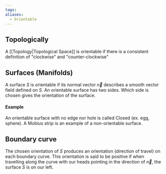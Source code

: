 ```yaml
---
tags: 
aliases:
  - Orientable
---
```

## Topologically
A [[Topology|Topological Space]] is orientable if there is a consistent definition of "clockwise" and "counter-clockwise"
## Surfaces (Manifolds)
A surface $S$ is orientable if its normal vector $\vec{n}$ describes a smooth vector field defined on $S$. An orientable surface has two sides. Which side is chosen gives the orientation of the surface.
#### Example
An orientable surface with no edge nor hole is called Closed (ex. egg, sphere).
A Mobius strip is an example of a non-orientable surface.  
## Boundary curve
The chosen orientation of $S$ produces an orientation (direction of travel) on each boundary curve. This orientation is said to be positive if when travelling along the curve with our heads pointing in the direction of $\vec{n}$, the surface $S$ is on our left.